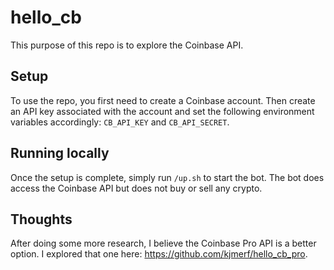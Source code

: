 # hello_cb

This purpose of this repo is to explore the Coinbase API.

## Setup

To use the repo, you first need to create a Coinbase account.
Then create an API key associated with the account and set the following environment variables accordingly:
```CB_API_KEY``` and ```CB_API_SECRET```.

## Running locally

Once the setup is complete, simply run ```/up.sh``` to start the bot.
The bot does access the Coinbase API but does not buy or sell any crypto.

## Thoughts

After doing some more research, I believe the Coinbase Pro API is a better option.
I explored that one here: https://github.com/kjmerf/hello_cb_pro.
